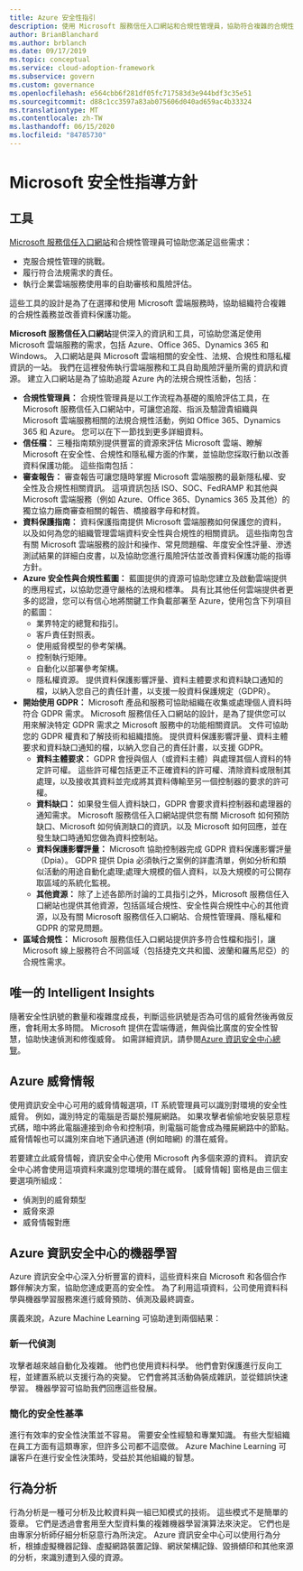 ```yaml
---
title: Azure 安全性指引
description: 使用 Microsoft 服務信任入口網站和合規性管理員，協助符合複雜的合規性義務並改善資料保護。
author: BrianBlanchard
ms.author: brblanch
ms.date: 09/17/2019
ms.topic: conceptual
ms.service: cloud-adoption-framework
ms.subservice: govern
ms.custom: governance
ms.openlocfilehash: e564cbb6f281df05fc717583d3e944bdf3c35e51
ms.sourcegitcommit: d88c1cc3597a83ab075606d040ad659ac4b33324
ms.translationtype: MT
ms.contentlocale: zh-TW
ms.lasthandoff: 06/15/2020
ms.locfileid: "84785730"
---
```

<!-- cSpell:ignore DPIAs -->

# <a name="microsoft-security-guidance"></a>Microsoft 安全性指導方針

## <a name="tools"></a>工具

[Microsoft 服務信任入口網站](https://servicetrust.microsoft.com)和合規性管理員可協助您滿足這些需求：

- 克服合規性管理的挑戰。
- 履行符合法規需求的責任。
- 執行企業雲端服務使用率的自助審核和風險評估。

這些工具的設計是為了在選擇和使用 Microsoft 雲端服務時，協助組織符合複雜的合規性義務並改善資料保護功能。

**Microsoft 服務信任入口網站**提供深入的資訊和工具，可協助您滿足使用 Microsoft 雲端服務的需求，包括 Azure、Office 365、Dynamics 365 和 Windows。 入口網站是與 Microsoft 雲端相關的安全性、法規、合規性和隱私權資訊的一站。 我們在這裡發佈執行雲端服務和工具自助風險評量所需的資訊和資源。 建立入口網站是為了協助追蹤 Azure 內的法規合規性活動，包括：

- **合規性管理員：** 合規性管理員是以工作流程為基礎的風險評估工具，在 Microsoft 服務信任入口網站中，可讓您追蹤、指派及驗證貴組織與 Microsoft 雲端服務相關的法規合規性活動，例如 Office 365、Dynamics 365 和 Azure。 您可以在下一節找到更多詳細資料。
- **信任檔：** 三種指南類別提供豐富的資源來評估 Microsoft 雲端、瞭解 Microsoft 在安全性、合規性和隱私權方面的作業，並協助您採取行動以改善資料保護功能。 這些指南包括：
- **審查報告：** 審查報告可讓您隨時掌握 Microsoft 雲端服務的最新隱私權、安全性及合規性相關資訊。 這項資訊包括 ISO、SOC、FedRAMP 和其他與 Microsoft 雲端服務（例如 Azure、Office 365、Dynamics 365 及其他）的獨立協力廠商審查相關的報告、橋接器字母和材質。
- **資料保護指南：** 資料保護指南提供 Microsoft 雲端服務如何保護您的資料，以及如何為您的組織管理雲端資料安全性與合規性的相關資訊。 這些指南包含有關 Microsoft 雲端服務的設計和操作、常見問題檔、年度安全性評量、滲透測試結果的詳細白皮書，以及協助您進行風險評估並改善資料保護功能的指導方針。
- **Azure 安全性與合規性藍圖：** 藍圖提供的資源可協助您建立及啟動雲端提供的應用程式，以協助您遵守嚴格的法規和標準。 具有比其他任何雲端提供者更多的認證，您可以有信心地將關鍵工作負載部署至 Azure，使用包含下列項目的藍圖：
  - 業界特定的總覽和指引。
  - 客戶責任對照表。
  - 使用威脅模型的參考架構。
  - 控制執行矩陣。
  - 自動化以部署參考架構。
  - 隱私權資源。 提供資料保護影響評量、資料主體要求和資料缺口通知的檔，以納入您自己的責任計畫，以支援一般資料保護規定（GDPR）。
- **開始使用 GDPR：** Microsoft 產品和服務可協助組織在收集或處理個人資料時符合 GDPR 需求。 Microsoft 服務信任入口網站的設計，是為了提供您可以用來解決特定 GDPR 需求之 Microsoft 服務中的功能相關資訊。 文件可協助您的 GDPR 權責和了解技術和組織措施。 提供資料保護影響評量、資料主體要求和資料缺口通知的檔，以納入您自己的責任計畫，以支援 GDPR。
  - **資料主體要求：** GDPR 會授與個人（或資料主體）與處理其個人資料的特定許可權。 這些許可權包括更正不正確資料的許可權、清除資料或限制其處理，以及接收其資料並完成將其資料傳輸至另一個控制器的要求的許可權。
  - **資料缺口：** 如果發生個人資料缺口，GDPR 會要求資料控制器和處理器的通知需求。 Microsoft 服務信任入口網站提供您有關 Microsoft 如何預防缺口、Microsoft 如何偵測缺口的資訊，以及 Microsoft 如何回應，並在發生缺口時通知您做為資料控制站。
  - **資料保護影響評量：** Microsoft 協助控制器完成 GDPR 資料保護影響評量（Dpia）。 GDPR 提供 Dpia 必須執行之案例的詳盡清單，例如分析和類似活動的用途自動化處理;處理大規模的個人資料，以及大規模的可公開存取區域的系統化監視。
  - **其他資源：** 除了上述各節所討論的工具指引之外，Microsoft 服務信任入口網站也提供其他資源，包括區域合規性、安全性與合規性中心的其他資源，以及有關 Microsoft 服務信任入口網站、合規性管理員、隱私權和 GDPR 的常見問題。
- **區域合規性：** Microsoft 服務信任入口網站提供許多符合性檔和指引，讓 Microsoft 線上服務符合不同區域（包括捷克文共和國、波蘭和羅馬尼亞）的合規性需求。

## <a name="unique-intelligent-insights"></a>唯一的 Intelligent Insights

隨著安全性訊號的數量和複雜度成長，判斷這些訊號是否為可信的威脅然後再做反應，會耗用太多時間。 Microsoft 提供在雲端傳遞，無與倫比廣度的安全性智慧，協助快速偵測和修復威脅。 如需詳細資訊，請參閱[Azure 資訊安全中心總覽](https://docs.microsoft.com/azure/security-center/security-center-intro)。

## <a name="azure-threat-intelligence"></a>Azure 威脅情報

使用資訊安全中心可用的威脅情報選項，IT 系統管理員可以識別對環境的安全性威脅。 例如，識別特定的電腦是否屬於殭屍網路。 如果攻擊者偷偷地安裝惡意程式碼，暗中將此電腦連接到命令和控制項，則電腦可能會成為殭屍網路中的節點。 威脅情報也可以識別來自地下通訊通道 (例如暗網) 的潛在威脅。

若要建立此威脅情報，資訊安全中心使用 Microsoft 內多個來源的資料。 資訊安全中心將會使用這項資料來識別您環境的潛在威脅。 [威脅情報] 窗格是由三個主要選項所組成：

- 偵測到的威脅類型
- 威脅來源
- 威脅情報對應

## <a name="machine-learning-in-azure-security-center"></a>Azure 資訊安全中心的機器學習

Azure 資訊安全中心深入分析豐富的資料，這些資料來自 Microsoft 和各個合作夥伴解決方案，協助您達成更高的安全性。 為了利用這項資料，公司使用資料科學與機器學習服務來進行威脅預防、偵測及最終調查。

廣義來說，Azure Machine Learning 可協助達到兩個結果：

### <a name="next-generation-detection"></a>新一代偵測

攻擊者越來越自動化及複雜。 他們也使用資料科學。 他們會對保護進行反向工程，並建置系統以支援行為的突變。 它們會將其活動偽裝成雜訊，並從錯誤快速學習。 機器學習可協助我們回應這些發展。

### <a name="simplified-security-baseline"></a>簡化的安全性基準

進行有效率的安全性決策並不容易。 需要安全性經驗和專業知識。 有些大型組織在員工方面有這類專家，但許多公司都不這麼做。 Azure Machine Learning 可讓客戶在進行安全性決策時，受益於其他組織的智慧。

## <a name="behavioral-analytics"></a>行為分析

行為分析是一種可分析及比較資料與一組已知模式的技術。 這些模式不是簡單的簽章。 它們是透過會套用至大型資料集的複雜機器學習演算法來決定。 它們也是由專家分析師仔細分析惡意行為所決定。 Azure 資訊安全中心可以使用行為分析，根據虛擬機器記錄、虛擬網路裝置記錄、網狀架構記錄、毀損傾印和其他來源的分析，來識別遭到入侵的資源。
